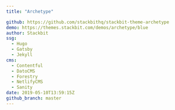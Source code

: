 ```yaml
---
title: "Archetype"

github: https://github.com/stackbithq/stackbit-theme-archetype
demo: https://themes.stackbit.com/demos/archetype/blue
author: Stackbit
ssg:
  - Hugo
  - Gatsby
  - Jekyll
cms:
  - Contentful
  - DatoCMS
  - Forestry
  - NetlifyCMS
  - Sanity
date: 2019-05-10T13:59:15Z
github_branch: master
---
```

